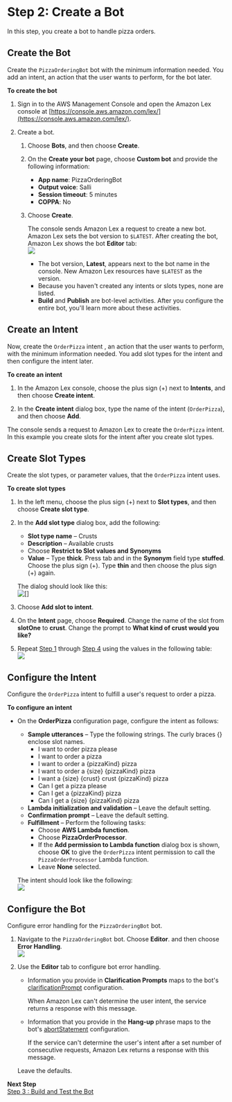 # Step 2: Create a Bot

In this step, you create a bot to handle pizza orders.

## Create the Bot

Create the `PizzaOrderingBot` bot with the minimum information needed. You add an intent, an action that the user wants to perform, for the bot later.

**To create the bot**

1. Sign in to the AWS Management Console and open the Amazon Lex console at [https://console.aws.amazon.com/lex/](https://console.aws.amazon.com/lex/).

1. Create a bot.

   1. Choose **Bots**, and then choose **Create**. 

   1. On the **Create your bot** page, choose **Custom bot** and provide the following information:
      + **App name**: PizzaOrderingBot 
      + **Output voice**: Salli 
      + **Session timeout**: 5 minutes
      + **COPPA**: No

   1. Choose **Create**. 

      The console sends Amazon Lex a request to create a new bot. Amazon Lex sets the bot version to `$LATEST`. After creating the bot, Amazon Lex shows the bot **Editor** tab:  
![](../images/gs1-20.png)
      + The bot version, **Latest**, appears next to the bot name in the console. New Amazon Lex resources have `$LATEST` as the version.
      + Because you haven't created any intents or slots types, none are listed. 
      + **Build** and **Publish** are bot-level activities. After you configure the entire bot, you'll learn more about these activities.

      
## Create an Intent

Now, create the `OrderPizza` intent , an action that the user wants to perform, with the minimum information needed. You add slot types for the intent and then configure the intent later.

**To create an intent**

1. In the Amazon Lex console, choose the plus sign (+) next to **Intents**, and then choose **Create intent**.

1. In the **Create intent** dialog box, type the name of the intent (`OrderPizza`), and then choose **Add**.

The console sends a request to Amazon Lex to create the `OrderPizza` intent. In this example you create slots for the intent after you create slot types.


## Create Slot Types

Create the slot types, or parameter values, that the `OrderPizza` intent uses.

**To create slot types**

1. <a name="slotTypeStart"></a>In the left menu, choose the plus sign (+) next to **Slot types**, and then choose **Create slot type**.

1. In the **Add slot type** dialog box, add the following: 
   + **Slot type name** – Crusts
   + **Description** – Available crusts
   + Choose **Restrict to Slot values and Synonyms**
   + **Value** – Type **thick**. Press tab and in the **Synonym** field type **stuffed**. Choose the plus sign (+). Type **thin** and then choose the plus sign (+) again.

   The dialog should look like this:  
![[]](../images/gs1-25a.png)

1. Choose **Add slot to intent**.

1. <a name="slotTypeFinish"></a>On the **Intent** page, choose **Required**. Change the name of the slot from **slotOne** to **crust**. Change the prompt to **What kind of crust would you like?**

1. Repeat [Step 1](#slotTypeStart) through [Step 4](#slotTypeFinish) using the values in the following table:    
![](../images/gs1-30.png)


## Configure the Intent

Configure the `OrderPizza` intent to fulfill a user's request to order a pizza.

**To configure an intent**
+ On the **OrderPizza** configuration page, configure the intent as follows:
  + **Sample utterances** – Type the following strings. The curly braces {} enclose slot names.
    + I want to order pizza please 
    + I want to order a pizza
    + I want to order a {pizzaKind} pizza
    + I want to order a {size} {pizzaKind} pizza 
    + I want a {size} {crust} crust {pizzaKind} pizza
    + Can I get a pizza please
    + Can I get a {pizzaKind} pizza
    + Can I get a {size} {pizzaKind} pizza
  + **Lambda initialization and validation** – Leave the default setting.
  + **Confirmation prompt** – Leave the default setting.
  + **Fulfillment** – Perform the following tasks:
    + Choose **AWS Lambda function**.
    + Choose **PizzaOrderProcessor**. 
    + If the **Add permission to Lambda function** dialog box is shown, choose **OK** to give the `OrderPizza` intent permission to call the `PizzaOrderProcessor` Lambda function.
    +  Leave **None** selected.


  The intent should look like the following:  
![](../images/gs1-70c.png)


## Configure the Bot

Configure error handling for the `PizzaOrderingBot` bot.

1. Navigate to the `PizzaOrderingBot` bot. Choose **Editor**. and then choose **Error Handling**.  
![](../images/gs1-80.png)

1. Use the **Editor** tab to configure bot error handling.
   + Information you provide in **Clarification Prompts** maps to the bot's [clarificationPrompt](https://docs.aws.amazon.com/lex/latest/dg/API_PutBot.html#lex-PutBot-request-clarificationPrompt) configuration. 

     When Amazon Lex can't determine the user intent, the service returns a response with this message. 
   + Information that you provide in the **Hang-up** phrase maps to the bot's [abortStatement](https://docs.aws.amazon.com/lex/latest/dg/API_PutBot.html#lex-PutBot-request-abortStatement) configuration. 

     If the service can't determine the user's intent after a set number of consecutive requests, Amazon Lex returns a response with this message.

   Leave the defaults.


**Next Step**  
[Step 3 : Build and Test the Bot](ex2-step3.md)
